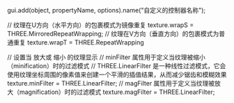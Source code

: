 gui.add(object, propertyName, options).name("自定义的控制器名称");

// 纹理在U方向（水平方向）的包裹模式为镜像重复
texture.wrapS = THREE.MirroredRepeatWrapping;
// 纹理在V方向（垂直方向）的包裹模式为普通重复
texture.wrapT = THREE.RepeatWrapping

// 设置当 放大或 缩小 的纹理显示
// minFilter 属性用于定义当纹理被缩小（minification）时的过滤模式
// THREE.LinearFilter 是一种线性过滤模式，它会使用纹理坐标周围的像素值来创建一个平滑的插值结果，从而减少锯齿和模糊效果
texture.minFilter = THREE.LinearFilter;
// magFilter 属性用于定义当纹理被放大（magnification）时的过滤模式
texture.magFilter = THREE.LinearFilter;